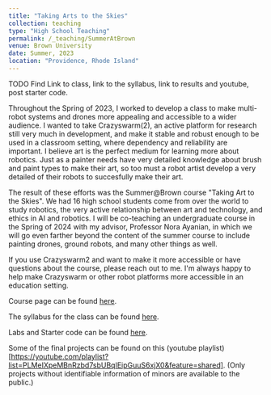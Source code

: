```yaml
---
title: "Taking Arts to the Skies"
collection: teaching
type: "High School Teaching"
permalink: /_teaching/SummerAtBrown
venue: Brown University
date: Summer, 2023
location: "Providence, Rhode Island"
---
```

TODO Find Link to class, link to the syllabus, link to results and youtube, post starter code.

Throughout the Spring of 2023, I worked to develop a class to make multi-robot systems and drones more appealing and accessible to a wider audience. I wanted to take Crazyswarm(2), an active platform for research still very much in development, and make it stable and robust enough to be used in a classroom setting, where dependency and reliability are important. I believe art is the perfect medium for learning more about robotics. Just as a painter needs have very detailed knowledge about brush and paint types to make their art, so too must a robot artist develop a very detailed of their robots to succesfully make their art.

The result of these efforts was the Summer@Brown course "Taking Art to the Skies". We had 16 high school students come from over the world to study robotics, the very active relationship between art and technology, and ethics in AI and robotics. I will be co-teaching an undergraduate course in the Spring of 2024 with my advisor, Professor Nora Ayanian, in which we will go even farther beyond the content of the summer course to include painting drones, ground robots, and many other things as well.

If you use Crazyswarm2 and want to make it more accessible or have questions about the course, please reach out to me. I'm always happy to help make Crazyswarm or other robot platforms more accessible in an education setting.

Course page can be found [here](https://catalog.precollege.brown.edu/detail/CECS0932).

The syllabus for the class can be found [here](./files/art_skies_syllabus.pdf).

Labs and Starter code can be found [here](https://github.com/ewinge1/TakingArtToTheSkies).

Some of the final projects can be found on this (youtube playlist)[https://youtube.com/playlist?list=PLMeIXpeMBnRzbd7sbUBqIEipGuuS6xjX0&feature=shared]. (Only projects without identifiable information of minors are available to the public.)
